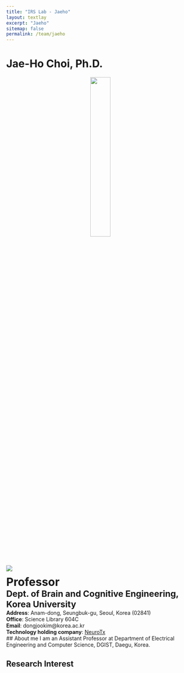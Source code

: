 ```yaml
---
title: "IRS Lab - Jaeho"
layout: textlay
excerpt: "Jaeho"
sitemap: false
permalink: /team/jaeho
---
```

# Jae-Ho Choi, Ph.D.
<div markdown="0" class="col-sm-12">
    <p style="text-align: center;">
    <img src="{{ site.url }}{{ site.baseurl }}/images/teampic/Jaeho.jpg" width="33%">
    </p>
</div>
<div markdown="0" class="col-sm-12">
    <div markdown="0" class='col-sm-2'>
        <img src="{{ site.url }}{{ site.baseurl }}/images/teampic/dongjookim.jpg">
    </div>
    <div class="col-sm-10" style="margin-top: 2%">
        <span>
            <span style="font-size:30px"><b>Professor</b> <br> </span>
            <span style="font-size:23px"><b>Dept. of Brain and Cognitive Engineering, Korea University </b> <br></span>
            <b>Address</b>: Anam-dong, Seungbuk-gu, Seoul, Korea (02841) <br>
            <b>Office</b>: Science Library 604C <br>
            <b>Email</b>: dongjookim@korea.ac.kr <br>
            <b>Technology holding company</b>: <span style="cursor:pointer; text-decoration:underline" onclick="location.href='http://neurotx.kr/'">NeuroTx</span>
        </span>
    </div>
</div>
## About me
I am an Assistant Professor at Department of Electrical Engineering and Computer Science, DGIST, Daegu, Korea. 

## Research Interest